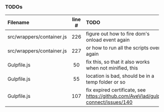 ### TODOs
| Filename | line # | TODO
|:------|:------:|:------
| src/wrappers/container.js | 226 | figure out how to fire dom's onload event again
| src/wrappers/container.js | 227 | or how to run all the scripts over again
| Gulpfile.js | 50 | fix this, so that it also works when not minified, this
| Gulpfile.js | 55 | location is bad, should be in a temp folder or so
| Gulpfile.js | 107 | fix expired certificate, see https://github.com/AveVlad/gulp-connect/issues/140